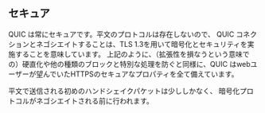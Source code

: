 ## セキュア

QUIC は常にセキュアです。平文のプロトコルは存在しないので、
QUIC コネクションとネゴシエイトすることは、TLS 1.3を用いて暗号化とセキュリティを実施することを意味しています。
上記のように、（拡張性を損なうという意味での）硬直化や他の種類のブロックと特別な処理を防ぐと同様に、QUIC はwebユーザーが望んでいたHTTPSのセキュアなプロパティを全て備えています。

平文で送信される初めのハンドシェイクパケットは少ししかなく、
暗号化プロトコルがネゴシエイトされる前に行われます。
